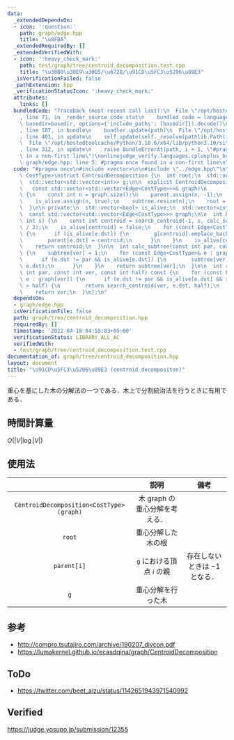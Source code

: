 ```yaml
---
data:
  _extendedDependsOn:
  - icon: ':question:'
    path: graph/edge.hpp
    title: "\u8FBA"
  _extendedRequiredBy: []
  _extendedVerifiedWith:
  - icon: ':heavy_check_mark:'
    path: test/graph/tree/centroid_decomposition.test.cpp
    title: "\u30B0\u30E9\u30D5/\u6728/\u91CD\u5FC3\u5206\u89E3"
  _isVerificationFailed: false
  _pathExtension: hpp
  _verificationStatusIcon: ':heavy_check_mark:'
  attributes:
    links: []
  bundledCode: "Traceback (most recent call last):\n  File \"/opt/hostedtoolcache/Python/3.10.6/x64/lib/python3.10/site-packages/onlinejudge_verify/documentation/build.py\"\
    , line 71, in _render_source_code_stat\n    bundled_code = language.bundle(stat.path,\
    \ basedir=basedir, options={'include_paths': [basedir]}).decode()\n  File \"/opt/hostedtoolcache/Python/3.10.6/x64/lib/python3.10/site-packages/onlinejudge_verify/languages/cplusplus.py\"\
    , line 187, in bundle\n    bundler.update(path)\n  File \"/opt/hostedtoolcache/Python/3.10.6/x64/lib/python3.10/site-packages/onlinejudge_verify/languages/cplusplus_bundle.py\"\
    , line 401, in update\n    self.update(self._resolve(pathlib.Path(included), included_from=path))\n\
    \  File \"/opt/hostedtoolcache/Python/3.10.6/x64/lib/python3.10/site-packages/onlinejudge_verify/languages/cplusplus_bundle.py\"\
    , line 312, in update\n    raise BundleErrorAt(path, i + 1, \"#pragma once found\
    \ in a non-first line\")\nonlinejudge_verify.languages.cplusplus_bundle.BundleErrorAt:\
    \ graph/edge.hpp: line 5: #pragma once found in a non-first line\n"
  code: "#pragma once\n#include <vector>\n\n#include \"../edge.hpp\"\n\ntemplate <typename\
    \ CostType>\nstruct CentroidDecomposition {\n  int root;\n  std::vector<int> parent;\n\
    \  std::vector<std::vector<int>> g;\n\n  explicit CentroidDecomposition(\n   \
    \   const std::vector<std::vector<Edge<CostType>>>& graph)\n      : graph(graph)\
    \ {\n    const int n = graph.size();\n    parent.assign(n, -1);\n    g.resize(n);\n\
    \    is_alive.assign(n, true);\n    subtree.resize(n);\n    root = build(0);\n\
    \  }\n\n private:\n  std::vector<bool> is_alive;\n  std::vector<int> subtree;\n\
    \  const std::vector<std::vector<Edge<CostType>>> graph;\n\n  int build(const\
    \ int s) {\n    const int centroid = search_centroid(-1, s, calc_subtree(-1, s)\
    \ / 2);\n    is_alive[centroid] = false;\n    for (const Edge<CostType>& e : graph[centroid])\
    \ {\n      if (is_alive[e.dst]) {\n        g[centroid].emplace_back(build(e.dst));\n\
    \        parent[e.dst] = centroid;\n      }\n    }\n    is_alive[centroid] = true;\n\
    \    return centroid;\n  }\n\n  int calc_subtree(const int par, const int ver)\
    \ {\n    subtree[ver] = 1;\n    for (const Edge<CostType>& e : graph[ver]) {\n\
    \      if (e.dst != par && is_alive[e.dst]) {\n        subtree[ver] += calc_subtree(ver,\
    \ e.dst);\n      }\n    }\n    return subtree[ver];\n  }\n\n  int search_centroid(const\
    \ int par, const int ver, const int half) const {\n    for (const Edge<CostType>&\
    \ e : graph[ver]) {\n      if (e.dst != par && is_alive[e.dst] && subtree[e.dst]\
    \ > half) {\n        return search_centroid(ver, e.dst, half);\n      }\n    }\n\
    \    return ver;\n  }\n};\n"
  dependsOn:
  - graph/edge.hpp
  isVerificationFile: false
  path: graph/tree/centroid_decomposition.hpp
  requiredBy: []
  timestamp: '2022-04-18 04:59:03+09:00'
  verificationStatus: LIBRARY_ALL_AC
  verifiedWith:
  - test/graph/tree/centroid_decomposition.test.cpp
documentation_of: graph/tree/centroid_decomposition.hpp
layout: document
title: "\u91CD\u5FC3\u5206\u89E3 (centroid decompositon)"
---
```


重心を基にした木の分解法の一つである．木上で分割統治法を行うときに有用である．


## 時間計算量

$O(\lvert V \rvert \log{\lvert V \rvert})$


## 使用法

||説明|備考|
|:--:|:--:|:--:|
|`CentroidDecomposition<CostType>(graph)`|木 $\mathrm{graph}$ の重心分解を考える．||
|`root`|重心分解した木の根||
|`parent[i]`|`g` における頂点 $i$ の親|存在しないときは $-1$ となる．|
|`g`|重心分解を行った木||


## 参考

- http://compro.tsutajiro.com/archive/190207_divcon.pdf
- https://lumakernel.github.io/ecasdqina/graph/CentroidDecomposition


## ToDo

- https://twitter.com/beet_aizu/status/1142651943971540992


## Verified

https://judge.yosupo.jp/submission/12355
